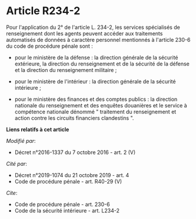# Article R234-2

Pour l'application du 2° de l'article L. 234-2, les services spécialisés de renseignement dont les agents peuvent accéder aux
traitements automatisés de données à caractère personnel mentionnés à l'article 230-6 du code de procédure pénale sont :

- pour le ministère de la défense : la direction générale de la sécurité extérieure, la          direction du renseignement
et de la sécurité de la défense et la direction du renseignement militaire ;

- pour le ministère de l'intérieur : la direction générale de la sécurité intérieure ;

- pour le ministère des finances et des comptes publics : la direction nationale du renseignement et des enquêtes douanières
et le service à compétence nationale dénommé " traitement du renseignement et action contre les circuits financiers
clandestins ".

**Liens relatifs à cet article**

_Modifié par_:

  - Décret n°2016-1337 du 7 octobre 2016 - art. 2 (V)

_Cité par_:

  - Décret n°2019-1074 du 21 octobre 2019 - art. 4
  - Code de procédure pénale - art. R40-29 (V)

_Cite_:

  - Code de procédure pénale - art. 230-6
  - Code de la sécurité intérieure - art. L234-2
